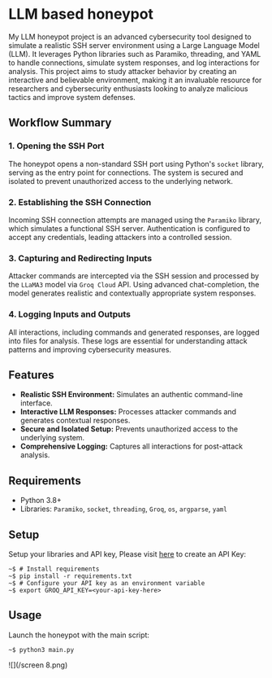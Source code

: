 # LLM based honeypot

My LLM honeypot project is an advanced cybersecurity tool designed to simulate a realistic SSH server environment using a Large Language Model (LLM). It leverages Python libraries such as Paramiko, threading, and YAML to handle connections, simulate system responses, and log interactions for analysis. This project aims to study attacker behavior by creating an interactive and believable environment, making it an invaluable resource for researchers and cybersecurity enthusiasts looking to analyze malicious tactics and improve system defenses.

## Workflow Summary

### 1. Opening the SSH Port
The honeypot opens a non-standard SSH port using Python's `socket` library, serving as the entry point for connections. The system is secured and isolated to prevent unauthorized access to the underlying network.

### 2. Establishing the SSH Connection
Incoming SSH connection attempts are managed using the `Paramiko` library, which simulates a functional SSH server. Authentication is configured to accept any credentials, leading attackers into a controlled session.

### 3. Capturing and Redirecting Inputs
Attacker commands are intercepted via the SSH session and processed by the `LLaMA3` model via `Groq Cloud` API. Using advanced chat-completion, the model generates realistic and contextually appropriate system responses.

### 4. Logging Inputs and Outputs
All interactions, including commands and generated responses, are logged into files for analysis. These logs are essential for understanding attack patterns and improving cybersecurity measures.

## Features
- **Realistic SSH Environment:** Simulates an authentic command-line interface.
- **Interactive LLM Responses:** Processes attacker commands and generates contextual responses.
- **Secure and Isolated Setup:** Prevents unauthorized access to the underlying system.
- **Comprehensive Logging:** Captures all interactions for post-attack analysis.

## Requirements
- Python 3.8+
- Libraries: `Paramiko`, `socket`, `threading`, `Groq`, `os`, `argparse`, `yaml`

## Setup 
Setup your libraries and API key, Please visit [here](https://console.groq.com/keys) to create an API Key:
```
~$ # Install requirements
~$ pip install -r requirements.txt
~$ # Configure your API key as an environment variable
~$ export GROQ_API_KEY=<your-api-key-here>
```

## Usage
Launch the honeypot with the main script:

```
~$ python3 main.py 
```
![](/screen 8.png)
